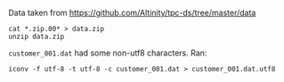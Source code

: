 Data taken from https://github.com/Altinity/tpc-ds/tree/master/data

```
cat *.zip.00* > data.zip
unzip data.zip
```

`customer_001.dat` had some non-utf8 characters.
Ran:

```
iconv -f utf-8 -t utf-8 -c customer_001.dat > customer_001.dat.utf8
```

